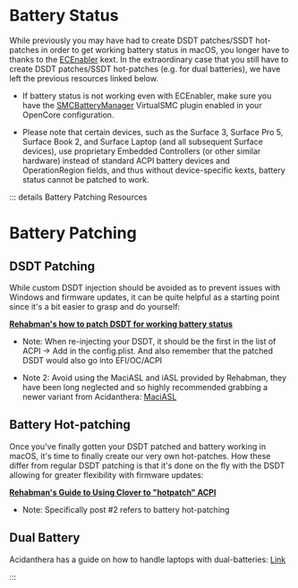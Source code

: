 # Battery Status

While previously you may have had to create DSDT patches/SSDT hot-patches in order to get working battery status in macOS, you longer have to thanks to the [ECEnabler](https://github.com/1Revenger1/ECEnabler/releases/latest) kext. In the extraordinary case that you still have to create DSDT patches/SSDT hot-patches (e.g. for dual batteries), we have left the previous resources linked below.

* If battery status is not working even with ECEnabler, make sure you have the [SMCBatteryManager](https://github.com/Acidanthera/VirtualSMC/releases/latest) VirtualSMC plugin enabled in your OpenCore configuration.

* Please note that certain devices, such as the Surface 3, Surface Pro 5, Surface Book 2, and Surface Laptop (and all subsequent Surface devices), use proprietary Embedded Controllers (or other similar hardware) instead of standard ACPI battery devices and OperationRegion fields, and thus without device-specific kexts, battery status cannot be patched to work.

::: details Battery Patching Resources
# Battery Patching
## DSDT Patching

While custom DSDT injection should be avoided as to prevent issues with Windows and firmware updates, it can be quite helpful as a starting point since it's a bit easier to grasp and do yourself:

**[Rehabman's how to patch DSDT for working battery status](https://www.tonymacx86.com/threads/guide-how-to-patch-dsdt-for-working-battery-status.116102/)**

* Note: When re-injecting your DSDT, it should be the first in the list of ACPI -> Add in the config.plist. And also remember that the patched DSDT would also go into EFI/OC/ACPI

* Note 2: Avoid using the MaciASL and iASL provided by Rehabman, they have been long neglected and so highly recommended grabbing a newer variant from Acidanthera: [MaciASL](https://github.com/acidanthera/MaciASL/releases)

## Battery Hot-patching

Once you've finally gotten your DSDT patched and battery working in macOS, it's time to finally create our very own hot-patches. How these differ from regular DSDT patching is that it's done on the fly with the DSDT allowing for greater flexibility with firmware updates:

**[Rehabman's Guide to Using Clover to "hotpatch" ACPI](https://www.tonymacx86.com/threads/guide-using-clover-to-hotpatch-acpi.200137/)**

* Note: Specifically post #2 refers to battery hot-patching

## Dual Battery

Acidanthera has a guide on how to handle laptops with dual-batteries: [Link](https://github.com/acidanthera/VirtualSMC/blob/master/Docs/Dual%20Battery%20Support.md)

:::